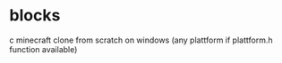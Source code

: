 # blocks
c minecraft clone from scratch on windows (any plattform if plattform.h function available)
